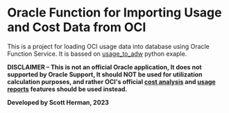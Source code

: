# Oracle Function for Importing Usage and Cost Data from OCI

This is a project for loading OCI usage data into database using Oracle Function Service.  It is bassed on [usage_to_adw](https://github.com/oracle/oci-python-sdk/tree/master/examples/usage_reports_to_adw) python exaple.

**DISCLAIMER – This is not an official Oracle application, It does not supported by Oracle Support, It should NOT be used for utilization calculation purposes, and rather OCI's official [cost analysis](https://docs.oracle.com/en-us/iaas/Content/Billing/Concepts/costanalysisoverview.htm) and [usage reports](https://docs.oracle.com/en-us/iaas/Content/Billing/Concepts/usagereportsoverview.htm) features should be used instead.**

**Developed by Scott Herman, 2023**
